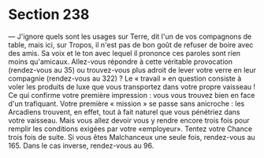 # Section 238

— J'ignore quels sont les usages sur Terre, dit l'un de vos
compagnons de table, mais ici, sur Tropos, il n'est pas de bon
goût de refuser de boire avec des amis.
Sa voix et le ton avec lequel il prononce ces paroles sont rien
moins qu'amicaux. Allez-vous répondre à cette véritable
provocation (rendez-vous au 35) ou trouvez-vous plus adroit de
lever votre verre en leur compagnie (rendez-vous au 322) ?
Le « travail » en question consiste à voler les produits de luxe
que vous transportez dans votre propre vaisseau ! Ce qui
confirme votre première impression : vous vous trouvez bien en
face d'un trafiquant. Votre première « mission » se passe sans
anicroche : les Arcadiens trouvent, en effet, tout à fait naturel
que vous pénétriez dans votre vaisseau. Mais vous allez devoir
vous y rendre encore trois fois pour remplir les conditions
exigées par votre «employeur». Tentez votre Chance trois fois de
suite. Si vous êtes Malchanceux une seule fois, rendez-vous au
165. Dans le cas inverse, rendez-vous au 96.